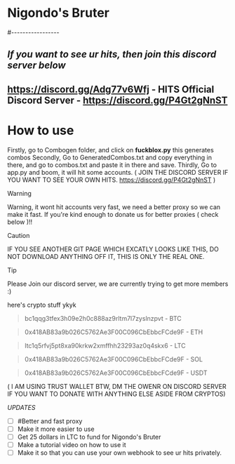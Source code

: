 # Nigondo's Bruter
#-----------------

***If you want to see ur hits, then join this discord server below***
------------
https://discord.gg/Adg77v6Wfj - HITS
Official Discord Server - https://discord.gg/P4Gt2gNnST
------------

# How to use

Firstly, go to Combogen folder, and click on **fuckblox.py** this generates combos
Secondly, Go to GeneratedCombos.txt and copy everything in there, and go to combos.txt and paste it in there and save.
Thirdly, Go to app.py and boom, it will hit some accounts.
( JOIN THE DISCORD SERVER IF YOU WANT TO SEE YOUR OWN HITS. https://discord.gg/P4Gt2gNnST )


> [!WARNING]
> Warning, it wont hit accounts very fast, we need a better proxy so we can make it fast. If you're kind enough to donate us for better proxies ( check below )!!

> [!CAUTION]
> IF YOU SEE ANOTHER GIT PAGE WHICH EXCATLY LOOKS LIKE THIS, DO NOT DOWNLOAD ANYTHING OFF IT, THIS IS ONLY THE REAL ONE.

> [!TIP]
> Please Join our discord server, we are currently trying to get more members :)



here's crypto stuff ykyk

> bc1qqg3tfex3h09e2h0c888az9rltm7l7zyslnzpvt - BTC

> 0x418AB83a9b026C5762Ae3F00C096CbEbbcFCde9F - ETH

> ltc1q5rfvj5pt8xa90krkw2xmffhh23293az0q4skx6 - LTC

> 0x418AB83a9b026C5762Ae3F00C096CbEbbcFCde9F - SOL

> 0x418AB83a9b026C5762Ae3F00C096CbEbbcFCde9F - USDT 

( I AM USING TRUST WALLET BTW, DM THE OWENR ON DISCORD SERVER IF YOU WANT TO DONATE WITH ANYTHING ELSE ASIDE FROM CRYPTOS)


*UPDATES*

- [ ] #Better and fast proxy
- [ ] Make it more easier to use
- [ ] Get 25 dollars in LTC to fund for Nigondo's Bruter
- [ ] Make a tutorial video on how to use it
- [ ] Make it so that you can use your own webhook to see ur hits privately.

